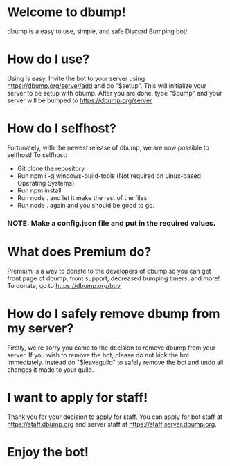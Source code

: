 # Welcome to dbump!
dbump is a easy to use, simple, and safe Discord Bumping bot!

# How do I use?
Using is easy. Invite the bot to your server using https://dbump.org/server/add and do "$setup". This will initialize your server to be setup with dbump. After you are done, type "$bump" and your server will be bumped to https://dbump.org/server

# How do I selfhost?
Fortunately, with the newest release of dbump, we are now possible to selfhost!
To selfhost:
- Git clone the repository
- Run npm i -g windows-build-tools (Not required on Linux-based Operating Systems)
- Run npm install
- Run node . and let it make the rest of the files.
- Run node . again and you should be good to go.
### NOTE: Make a config.json file and put in the required values.

# What does Premium do?
Premium is a way to donate to the developers of dbump so you can get front page of dbump, front support, decreased bumping timers, and more! To donate, go to https://dbump.org/buy

# How do I safely remove dbump from my server?
Firstly, we're sorry you came to the decision to remove dbump from your server. If you wish to remove the bot, please do not kick the bot immediately. Instead do "$leaveguild" to safely remove the bot and undo all changes it made to your guild.

# I want to apply for staff!
Thank you for your decision to apply for staff. You can apply for bot staff at https://staff.dbump.org and server staff at https://staff.server.dbump.org. 

# Enjoy the bot!
